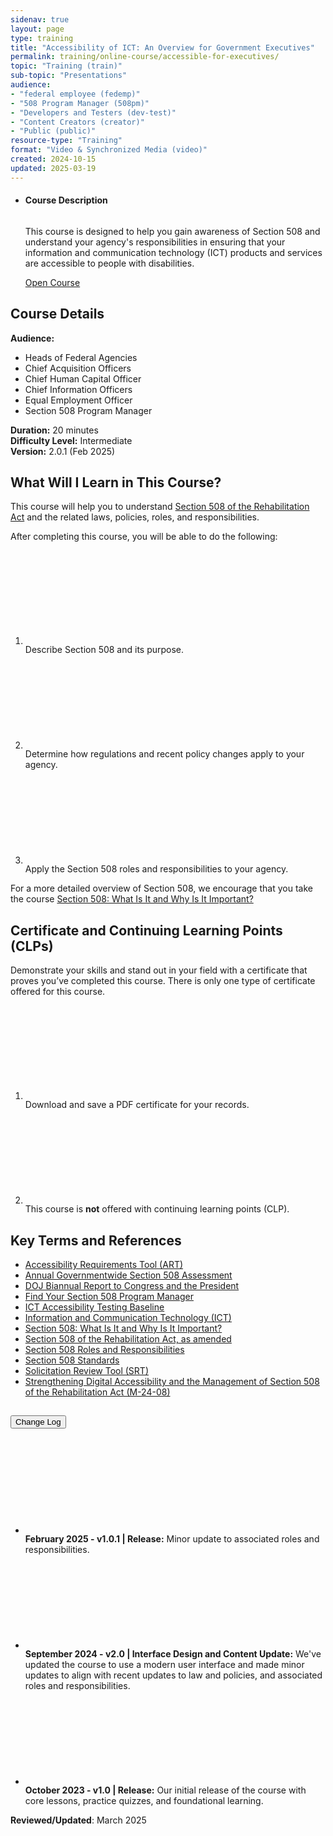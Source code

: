 ```yaml
---
sidenav: true
layout: page
type: training
title: "Accessibility of ICT: An Overview for Government Executives"
permalink: training/online-course/accessible-for-executives/
topic: "Training (train)"
sub-topic: "Presentations"
audience:
- "federal employee (fedemp)"
- "508 Program Manager (508pm)"
- "Developers and Testers (dev-test)"
- "Content Creators (creator)"
- "Public (public)"
resource-type: "Training"
format: "Video & Synchronized Media (video)"
created: 2024-10-15
updated: 2025-03-19
---
```

<ul class="usa-card-group">
  <li class="usa-card usa-card--flag flex-1 usa-card--media-right">
    <div class="usa-card__container">
      <div class="usa-card__header">
        <h4 class="usa-card__heading">Course Description</h4>
      </div>
      <div class="usa-card__media usa-card__media--inset">
        <div class="usa-card__img">
          <img src="{{site.baseurl}}/assets/images/thumbnails/online-course-thumbnail-exec-overview2.jpg" alt="" class="radius-lg" />
        </div>
      </div>
      <div class="usa-card__body">
        <p>This course is designed to help you gain awareness of Section 508 and understand your agency's responsibilities in ensuring that your information and communication technology (ICT) products and services are accessible to people with disabilities.</p>
      </div>
      <div class="usa-card__footer">
        <a href="{{site.baseurl}}/assets/online-training/accessibility-of-ict-for-government-executives/index.html" target="_blank" class="usa-button">Open Course</a>
      </div>
    </div>
  </li>
</ul>

## Course Details
**Audience:** 
* Heads of Federal Agencies  
* Chief Acquisition Officers  
* Chief Human Capital Officer  
* Chief Information Officers  
* Equal Employment Officer  
* Section 508 Program Manager  

**Duration:** 20 minutes  
**Difficulty Level:** Intermediate  
**Version:** 2.0.1 (Feb 2025)  

## What Will I Learn in This Course?
This course will help you to understand [Section 508 of the Rehabilitation Act]({{site.baseurl}}/manage/laws-and-policies/section-508-law/) and the related laws, policies, roles, and responsibilities.

After completing this course, you will be able to do the following:

<ol class="usa-icon-list tablet:grid-col">
    <li class="usa-icon-list__item">
        <div class="usa-icon-list__icon text-green"><svg class="usa-icon" aria-hidden="true" role="img"><use xlink:href="{{ site.baseurl }}/assets/images/sprite.svg#check_circle"></use></svg></div>
        <div class="usa-icon-list__content">Describe Section 508 and its purpose.</div>
    </li>
    <li class="usa-icon-list__item">
        <div class="usa-icon-list__icon text-green"><svg class="usa-icon" aria-hidden="true" role="img"><use xlink:href="{{ site.baseurl }}/assets/images/sprite.svg#check_circle"></use></svg></div>
        <div class="usa-icon-list__content">Determine how regulations and recent policy changes apply to your agency.</div>
    </li>
    <li class="usa-icon-list__item">
        <div class="usa-icon-list__icon text-green"><svg class="usa-icon" aria-hidden="true" role="img"><use xlink:href="{{ site.baseurl }}/assets/images/sprite.svg#check_circle"></use></svg></div>
        <div class="usa-icon-list__content">Apply the Section 508 roles and responsibilities to your agency.</div>
    </li>
</ol>

For a more detailed overview of Section 508, we encourage that you take the course [Section 508: What Is It and Why Is It Important?](training/online-course/section-508-what-is-it-and-why-its-important/)

## Certificate and Continuing Learning Points (CLPs)
Demonstrate your skills and stand out in your field with a certificate that proves you’ve completed this course. There is only one type of certificate offered for this course.
<ol class="usa-icon-list tablet:grid-col">
    <li class="usa-icon-list__item">
        <div class="usa-icon-list__icon text-green"><svg class="usa-icon" aria-hidden="true" role="img"><use xlink:href="{{ site.baseurl }}/assets/images/sprite.svg#check_circle"></use></svg></div>
        <div class="usa-icon-list__content">Download and save a PDF certificate for your records.</div>
    </li>
    <li class="usa-icon-list__item">
        <div class="usa-icon-list__icon text-red"><svg class="usa-icon" aria-hidden="true" role="img"><use xlink:href="{{ site.baseurl }}/assets/images/sprite.svg#cancel"></use></svg></div>
        <div class="usa-icon-list__content">This course is <strong>not</strong> offered with continuing learning points (CLP).</div>
    </li>
</ol>

## Key Terms and References 
* [Accessibility Requirements Tool (ART)]({{site.baseurl}}/art/)
* [Annual Governmentwide Section 508 Assessment]({{site.baseurl}}/section-508-assessment/)
* <a href="https://www.justice.gov/crt/section-508-home-page-0" target="_blank" class="usa-link--external">DOJ Biannual Report to Congress and the President</a>
* [Find Your Section 508 Program Manager]({{site.baseurl}}/tools/program-manager-listing/)
* <a href="https://ictbaseline.access-board.gov/" target="_blank" class="usa-link--external">ICT Accessibility Testing Baseline</a>
* [Information and Communication Technology (ICT)]({{site.baseurl}}/tools/glossary/#ict)
* [Section 508: What Is It and Why Is It Important?]({{site.baseurl}}/training/online-course/section-508-what-is-it-and-why-its-important/)
* [Section 508 of the Rehabilitation Act, as amended]({{site.baseurl}}/manage/laws-and-policies/section-508-law/)
* [Section 508 Roles and Responsibilities]({{site.baseurl}}/manage/roles/)
* <a href="https://www.access-board.gov/ict/" target="_blank" class="usa-link--external">Section 508 Standards</a>
* [Solicitation Review Tool (SRT)]({{site.baseurl}}/buy/solicitation-review-tool/)
* <a href="https://bidenwhitehouse.archives.gov/omb/management/ofcio/m-24-08-strengthening-digital-accessibility-and-the-management-of-section-508-of-the-rehabilitation-act/" target="_blank" class="usa-link--external">Strengthening Digital Accessibility and the Management of Section 508 of the Rehabilitation Act (M-24-08)</a>

<div class="usa-accordion usa-accordion--bordered">
  <h2 class="usa-accordion__heading"><button type="button" class="usa-accordion__button" aria-expanded="false" aria-controls="change-log">Change Log</button>
  </h2>
  <div id="change-log" class="usa-accordion__content usa-prose">
    <ul>
      <li class="usa-icon-list__item">
        <div class="usa-icon-list__icon text-orange"><svg class="usa-icon" aria-hidden="true" role="img"><use xlink:href="{{ site.baseurl }}/assets/images/sprite.svg#event"></use></svg></div>
        <div class="usa-icon-list__content"><strong>February 2025 - v1.0.1 | Release:</strong> Minor update to associated roles and responsibilities.</div>
      </li>
      <li class="usa-icon-list__item">
        <div class="usa-icon-list__icon text-orange"><svg class="usa-icon" aria-hidden="true" role="img"><use xlink:href="{{ site.baseurl }}/assets/images/sprite.svg#event"></use></svg></div>
        <div class="usa-icon-list__content"><strong>September 2024 - v2.0 | Interface Design and Content Update:</strong> We've updated the course to use a modern user interface and made minor updates to align with recent updates to law and policies, and associated roles and responsibilities.</div>
      </li>
      <li class="usa-icon-list__item">
        <div class="usa-icon-list__icon text-orange"><svg class="usa-icon" aria-hidden="true" role="img"><use xlink:href="{{ site.baseurl }}/assets/images/sprite.svg#event"></use></svg></div>
        <div class="usa-icon-list__content"><strong>October 2023 - v1.0 | Release:</strong> Our initial release of the course with core lessons, practice quizzes, and foundational learning.</div>
      </li>
    </ul>
  </div>
</div>

**Reviewed/Updated**: March 2025
